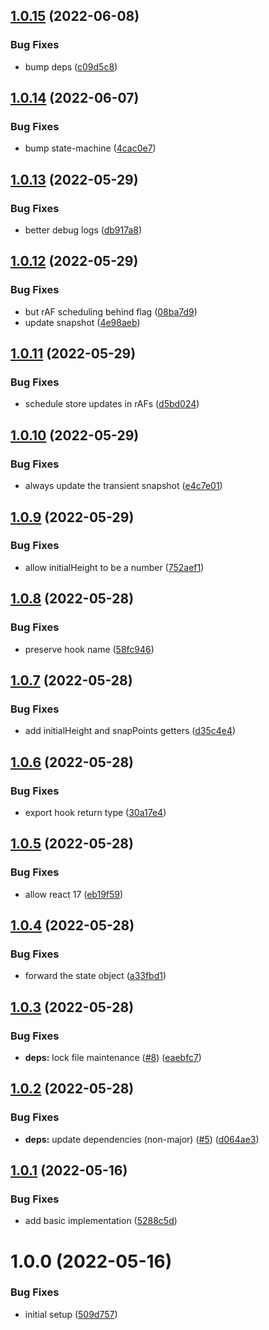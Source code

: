 ## [1.0.15](https://github.com/bottom-sheet/react-hooks/compare/v1.0.14...v1.0.15) (2022-06-08)


### Bug Fixes

* bump deps ([c09d5c8](https://github.com/bottom-sheet/react-hooks/commit/c09d5c85920cd259e22054868a28beadbe835e7e))

## [1.0.14](https://github.com/bottom-sheet/react-hooks/compare/v1.0.13...v1.0.14) (2022-06-07)


### Bug Fixes

* bump state-machine ([4cac0e7](https://github.com/bottom-sheet/react-hooks/commit/4cac0e752bd301688eff444a96ca35b7728374be))

## [1.0.13](https://github.com/bottom-sheet/react-hooks/compare/v1.0.12...v1.0.13) (2022-05-29)


### Bug Fixes

* better debug logs ([db917a8](https://github.com/bottom-sheet/react-hooks/commit/db917a8d7591b82792caa49fcffbb12a726f42f9))

## [1.0.12](https://github.com/bottom-sheet/react-hooks/compare/v1.0.11...v1.0.12) (2022-05-29)


### Bug Fixes

* but rAF scheduling behind flag ([08ba7d9](https://github.com/bottom-sheet/react-hooks/commit/08ba7d9caeee3faa45c6d852e90d0d126680a6b3))
* update snapshot ([4e98aeb](https://github.com/bottom-sheet/react-hooks/commit/4e98aeb143f5ccbdca44169af565da7c19af116b))

## [1.0.11](https://github.com/bottom-sheet/react-hooks/compare/v1.0.10...v1.0.11) (2022-05-29)


### Bug Fixes

* schedule store updates in rAFs ([d5bd024](https://github.com/bottom-sheet/react-hooks/commit/d5bd0240f28b38136befafb3c945adbfaf75869f))

## [1.0.10](https://github.com/bottom-sheet/react-hooks/compare/v1.0.9...v1.0.10) (2022-05-29)


### Bug Fixes

* always update the transient snapshot ([e4c7e01](https://github.com/bottom-sheet/react-hooks/commit/e4c7e01bf0413e2d37d667db64847c4c39898104))

## [1.0.9](https://github.com/bottom-sheet/react-hooks/compare/v1.0.8...v1.0.9) (2022-05-29)


### Bug Fixes

* allow initialHeight to be a number ([752aef1](https://github.com/bottom-sheet/react-hooks/commit/752aef1a119514f7a4a897cd8adeb3bc1e4fd581))

## [1.0.8](https://github.com/bottom-sheet/react-hooks/compare/v1.0.7...v1.0.8) (2022-05-28)


### Bug Fixes

* preserve hook name ([58fc946](https://github.com/bottom-sheet/react-hooks/commit/58fc9462751260582abc0d417ca3449538df6f77))

## [1.0.7](https://github.com/bottom-sheet/react-hooks/compare/v1.0.6...v1.0.7) (2022-05-28)


### Bug Fixes

* add initialHeight and snapPoints getters ([d35c4e4](https://github.com/bottom-sheet/react-hooks/commit/d35c4e4453e1a2dc06a6794eb673af38ade99221))

## [1.0.6](https://github.com/bottom-sheet/react-hooks/compare/v1.0.5...v1.0.6) (2022-05-28)


### Bug Fixes

* export hook return type ([30a17e4](https://github.com/bottom-sheet/react-hooks/commit/30a17e454313984287a7864af9d9d909457123d5))

## [1.0.5](https://github.com/bottom-sheet/react-hooks/compare/v1.0.4...v1.0.5) (2022-05-28)


### Bug Fixes

* allow react 17 ([eb19f59](https://github.com/bottom-sheet/react-hooks/commit/eb19f598069be36f7a3cb82545e14987f0fb7360))

## [1.0.4](https://github.com/bottom-sheet/react-hooks/compare/v1.0.3...v1.0.4) (2022-05-28)


### Bug Fixes

* forward the state object ([a33fbd1](https://github.com/bottom-sheet/react-hooks/commit/a33fbd1ca32c91ea15138b96176038e41b2c69c4))

## [1.0.3](https://github.com/bottom-sheet/react-hooks/compare/v1.0.2...v1.0.3) (2022-05-28)


### Bug Fixes

* **deps:** lock file maintenance ([#8](https://github.com/bottom-sheet/react-hooks/issues/8)) ([eaebfc7](https://github.com/bottom-sheet/react-hooks/commit/eaebfc7003caf5304f686e3ab4c20ff864b6fce0))

## [1.0.2](https://github.com/bottom-sheet/react-hooks/compare/v1.0.1...v1.0.2) (2022-05-28)


### Bug Fixes

* **deps:** update dependencies (non-major) ([#5](https://github.com/bottom-sheet/react-hooks/issues/5)) ([d064ae3](https://github.com/bottom-sheet/react-hooks/commit/d064ae3671d67ce07f1c27d26c4778042e9bca80))

## [1.0.1](https://github.com/bottom-sheet/react-hooks/compare/v1.0.0...v1.0.1) (2022-05-16)


### Bug Fixes

* add basic implementation ([5288c5d](https://github.com/bottom-sheet/react-hooks/commit/5288c5d46f911b516f07a5d8e00ac6cd5184f8d8))

# 1.0.0 (2022-05-16)


### Bug Fixes

* initial setup ([509d757](https://github.com/bottom-sheet/react-hooks/commit/509d757014b3a148c44f2270de17864dd788a399))
